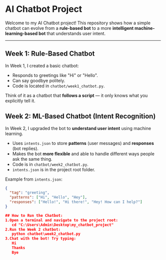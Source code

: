 # AI Chatbot Project  

Welcome to my AI Chatbot project! This repository shows how a simple chatbot can evolve from a **rule-based bot** to a more **intelligent machine-learning-based bot** that understands user intent.  

---

## Week 1: Rule-Based Chatbot 

In Week 1, I created a basic chatbot:

- Responds to greetings like "Hi" or "Hello".  
- Can say goodbye politely.  
- Code is located in `chatbot/week1_chatbot.py`.  

Think of it as a chatbot that **follows a script** — it only knows what you explicitly tell it.  


## Week 2: ML-Based Chatbot (Intent Recognition) 

In Week 2, I upgraded the bot to **understand user intent** using machine learning.  

- Uses `intents.json` to store **patterns** (user messages) and **responses** (bot replies).  
- Makes the bot **more flexible** and able to handle different ways people ask the same thing.  
- Code is in `chatbot/week2_chatbot.py`.  
- `intents.json` is in the project root folder.  

Example from `intents.json`:

```json
{
  "tag": "greeting",
  "patterns": ["Hi", "Hello", "Hey"],
  "responses": ["Hello!", "Hi there!", "Hey! How can I help?"]
}

## How to Run the Chatbot:
1.Open a terminal and navigate to the project root:
   cd "C:\Users\Admin\Desktop\my_chatbot_project"
2.Run the Week 2 chatbot:
   python chatbot\week2_chatbot.py
3.Chat with the bot! Try typing:
   Hi 
   Thanks
   Bye